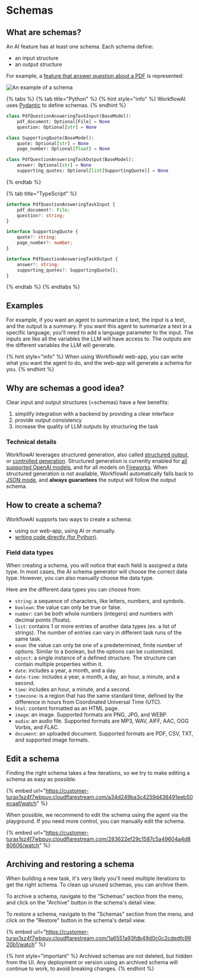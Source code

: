 # Schemas
## What are schemas?
An AI feature has at least one schema. Each schema define:
- an input structure
- an output structure

For example, a [feature that answer question about a PDF](https://workflowai.dev/workflowai/tasks/pdf-question-answering/1/schemas) is represented:

![An example of a schema](/docs/assets/images/schema.png)

{% tabs %}
{% tab title="Python" %}
{% hint style="info" %}
WorkflowAI uses [Pydantic](https://docs.pydantic.dev/) to define schemas.
{% endhint %}

```python
class PdfQuestionAnsweringTaskInput(BaseModel):
    pdf_document: Optional[File] = None
    question: Optional[str] = None

class SupportingQuote(BaseModel):
    quote: Optional[str] = None
    page_number: Optional[float] = None

class PdfQuestionAnsweringTaskOutput(BaseModel):
    answer: Optional[str] = None
    supporting_quotes: Optional[list[SupportingQuote]] = None
```
{% endtab %}

{% tab title="TypeScript" %}
```typescript
interface PdfQuestionAnsweringTaskInput {
    pdf_document?: File;
    question?: string;
}

interface SupportingQuote {
    quote?: string;
    page_number?: number;
}

interface PdfQuestionAnsweringTaskOutput {
    answer?: string;
    supporting_quotes?: SupportingQuote[];
}
```
{% endtab %}
{% endtabs %}

## Examples
For example, if you want an agent to summarize a text, the input is a text, and the output is a summary. If you want this agent to summarize a text in a specific language, you'll need to add a language parameter to the input. The inputs are like all the variables the LLM will have access to. The outputs are the different variables the LLM will generate.

{% hint style="info" %}
When using WorkflowAI web-app, you can write what you want the agent to do, and the web-app will generate a schema for you.
{% endhint %}

## Why are schemas a good idea?
Clear input and output structures (=schemas) have a few benefits:
1. simplify integration with a backend by providing a clear interface
2. provide output consistency
3. increase the quality of LLM outputs by structuring the task

### Technical details
WorkflowAI leverages structured generation, also called [structured output](https://platform.openai.com/docs/guides/structured-outputs), or [controlled generation](https://cloud.google.com/vertex-ai/generative-ai/docs/multimodal/control-generated-output). Structured generation is currently enabled for [all supported OpenAI models](https://platform.openai.com/docs/guides/structured-outputs), and for all models on [Fireworks](https://docs.fireworks.ai/structured-responses/structured-response-formatting#structured-response-modes). When structured generation is not available, WorkflowAI automatically falls back to [JSON mode](https://docs.anthropic.com/en/docs/test-and-evaluate/strengthen-guardrails/increase-consistency), and **always guarantees** the output will follow the output schema.


## How to create a schema?
WorkflowAI supports two ways to create a schema:
- using our web-app, using AI or manually. 
- [writing code directly (for Python)](/docs/sdk/python/get-started.md).

### Field data types

When creating a schema, you will notice that each field is assigned a data type. In most cases, the AI schema generator will choose the correct data type. However, you can also manually choose the data type.

Here are the different data types you can choose from:
- `string`: a sequence of characters, like letters, numbers, and symbols.
- `boolean`: the value can only be true or false.
- `number`: can be both whole numbers (integers) and numbers with decimal points (floats).
- `list`: contains 1 or more entries of another data types (ex. a list of strings). The number of entries can vary in different task runs of the same task. 
- `enum`: the value can only be one of a predetermined, finite number of options. Similar to a boolean, but the options can be customized.
- `object`: a single instance of a defined structure. The structure can contain multiple properties within it. 
- `date`: includes a year, a month, and a day.
- `date-time`: includes a year, a month, a day, an hour, a minute, and a second. 
- `time`: includes an hour, a minute, and a second. 
- `timezone`: is a region that has the same standard time, defined by the difference in hours from Coordinated Universal Time (UTC).
- `html`: content formatted as an HTML page.
- `image`: an image. Supported formats are PNG, JPG, and WEBP.
- `audio`: an audio file. Supported formats are MP3, WAV, AIFF, AAC, OGG Vorbis, and FLAC.
- `document`: an uploaded document. Supported formats are PDF, CSV, TXT, and supported image formats.

## Edit a schema
Finding the right schema takes a few iterations, so we try to make editing a schema as easy as possible.

{% embed url="https://customer-turax1sz4f7wbpuv.cloudflarestream.com/a34d249ba3c4259d436491eeb50ecaaf/watch" %}

When possible, we recommend to edit the schema using the agent via the playground. If you need more control, you can manually edit the schema.

{% embed url="https://customer-turax1sz4f7wbpuv.cloudflarestream.com/283622ef29c1587c5a49604a4d880606/watch" %}


## Archiving and restoring a schema
When building a new task, it's very likely you'll need multiple iterations to get the right schema. To clean up unused schemas, you can archive them.

To archive a schema, navigate to the "Schemas" section from the menu, and click on the "Archive" button in the schema's detail view.

To restore a schema, navigate to the "Schemas" section from the menu, and click on the "Restore" button in the schema's detail view.

{% embed url="https://customer-turax1sz4f7wbpuv.cloudflarestream.com/1a6551a93fdb49d0c0c2cdedfc9920b1/watch" %}

{% hint style="important" %}
Archived schemas are not deleted, but hidden from the UI. Any deployment or version using an archived schema will continue to work, to avoid breaking changes.
{% endhint %}